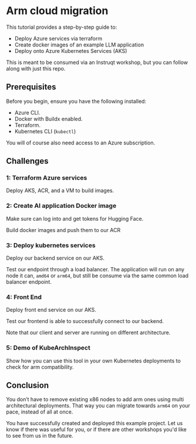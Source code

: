 
# Arm cloud migration

This tutorial provides a step-by-step guide to:

- Deploy Azure services via terraform
- Create docker images of an example LLM application
- Deploy onto Azure Kubernetes Services (AKS)

This is meant to be consumed via an Instruqt workshop, but you can follow along with just this repo.

## Prerequisites

Before you begin, ensure you have the following installed:

- Azure CLI.
- Docker with Buildx enabled.
- Terraform.
- Kubernetes CLI (`kubectl`)

You will of course also need access to an Azure subscription.

## Challenges

### 1: Terraform Azure services

Deploy AKS, ACR, and a VM to build images.

### 2: Create AI application Docker image

Make sure can log into and get tokens for Hugging Face.

Build docker images and push them to our ACR

### 3: Deploy kubernetes services

Deploy our backend service on our AKS.

Test our endpoint through a load balancer. The application will run on any node it can, `amd64` or `arm64`, but still be consume via the same common load balancer endpoint.

### 4: Front End

Deploy front end service on our AKS.

Test our frontend is able to successfully connect to our backend.

Note that our client and server are running on different architecture.

### 5: Demo of KubeArchInspect

Show how you can use this tool in your own Kubernetes deployments to check for arm compatibility.

## Conclusion

You don’t have to remove existing x86 nodes to add arm ones using multi architectural deployments. That way you can migrate towards `arm64` on your pace, instead of all at once.

You have successfully created and deployed this example project. Let us know if there was useful for you, or if there are other workshops you'd like to see from us in the future.
